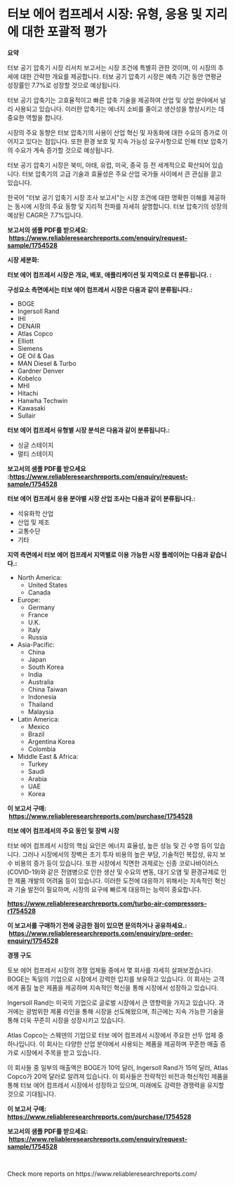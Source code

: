 <p><h1>터보 에어 컴프레서 시장: 유형, 응용 및 지리에 대한 포괄적 평가</h1></p><p><strong>요약</strong></p>
<p><p>터보 공기 압축기 시장 리서치 보고서는 시장 조건에 특별히 관한 것이며, 이 시장의 추세에 대한 간략한 개요를 제공합니다. 터보 공기 압축기 시장은 예측 기간 동안 연평균 성장률인 7.7%로 성장할 것으로 예상됩니다.</p><p>터보 공기 압축기는 고효율적이고 빠른 압축 기술을 제공하여 산업 및 상업 분야에서 널리 사용되고 있습니다. 이러한 압축기는 에너지 소비를 줄이고 생산성을 향상시키는 데 중요한 역할을 합니다.</p><p>시장의 주요 동향은 터보 압축기의 사용이 산업 혁신 및 자동화에 대한 수요의 증가로 이어지고 있다는 점입니다. 또한 환경 보호 및 지속 가능성 요구사항으로 인해 터보 압축기의 수요가 계속 증가할 것으로 예상됩니다.</p><p>터보 공기 압축기 시장은 북미, 아태, 유럽, 미국, 중국 등 전 세계적으로 확산되어 있습니다. 터보 압축기의 고급 기술과 효율성은 주요 산업 국가들 사이에서 큰 관심을 끌고 있습니다.</p><p>한국어 "터보 공기 압축기 시장 조사 보고서"는 시장 조건에 대한 명확한 이해를 제공하는 동시에 시장의 주요 동향 및 지리적 전파를 자세히 설명합니다. 터보 압축기의 성장의 예상된 CAGR은 7.7%입니다.</p></p>
<p><strong>보고서의 샘플 PDF를 받으세요: &nbsp;<a href="https://www.reliableresearchreports.com/enquiry/request-sample/1754528">https://www.reliableresearchreports.com/enquiry/request-sample/1754528</a></strong></p>
<p><strong>시장 세분화:</strong></p>
<p><strong> 터보 에어 컴프레서 시장은 개요, 배포, 애플리케이션 및 지역으로 더 분류됩니다. :</strong></p>
<p><strong>구성요소 측면에서는 터보 에어 컴프레서 시장은 다음과 같이 분류됩니다.:</strong></p>
<p><ul><li>BOGE</li><li>Ingersoll Rand</li><li>IHI</li><li>DENAIR</li><li>Atlas Copco</li><li>Elliott</li><li>Siemens</li><li>GE Oil & Gas</li><li>MAN Diesel & Turbo</li><li>Gardner Denver</li><li>Kobelco</li><li>MHI</li><li>Hitachi</li><li>Hanwha Techwin</li><li>Kawasaki</li><li>Sullair</li></ul></p>
<p><strong> 터보 에어 컴프레서 유형별 시장 분석은 다음과 같이 분류됩니다.:</strong></p>
<p><ul><li>싱글 스테이지</li><li>멀티 스테이지</li></ul></p>
<p><strong>보고서의 샘플 PDF를 받으세요 :<a href="https://www.reliableresearchreports.com/enquiry/request-sample/1754528">https://www.reliableresearchreports.com/enquiry/request-sample/1754528</a></strong></p>
<p><strong> 터보 에어 컴프레서 응용 분야별 시장 산업 조사는 다음과 같이 분류됩니다.:</strong></p>
<p><ul><li>석유화학 산업</li><li>산업 및 제조</li><li>교통수단</li><li>기타</li></ul></p>
<p><strong>지역 측면에서 터보 에어 컴프레서 지역별로 이용 가능한 시장 플레이어는 다음과 같습니다.:</strong></p>
<p><ul>
    <li>
        North America:
        <ul>
            <li>United States</li>
            <li>Canada</li>
        </ul>
    </li>
    <li>
        Europe:
        <ul>
            <li>Germany</li>
            <li>France</li>
            <li>U.K.</li>
            <li>Italy</li>
            <li>Russia</li>
        </ul>
    </li>
    <li>
        Asia-Pacific:
        <ul>
            <li>China</li>
            <li>Japan</li>
            <li>South Korea</li>
            <li>India</li>
            <li>Australia</li>
            <li>China Taiwan</li>
            <li>Indonesia</li>
            <li>Thailand</li>
            <li>Malaysia</li>
        </ul>
    </li>
    <li>
        Latin America:
        <ul>
            <li>Mexico</li>
            <li>Brazil</li>
            <li>Argentina Korea</li>
            <li>Colombia</li>
        </ul>
    </li>
    <li>
        Middle East & Africa:
        <ul>
            <li>Turkey</li>
            <li>Saudi</li>
            <li>Arabia</li>
            <li>UAE</li>
            <li>Korea</li>
        </ul>
    </li>
    </ul></p>
<p><strong>이 보고서 구매: &nbsp;<a href="https://www.reliableresearchreports.com/purchase/1754528">https://www.reliableresearchreports.com/purchase/1754528</a></strong></p>
<p><strong>터보 에어 컴프레서의 주요 동인 및 장벽 시장</strong></p>
<p><p>터보 에어 컴프레서 시장의 핵심 요인은 에너지 효율성, 높은 성능 및 긴 수명 등이 있습니다. 그러나 시장에서의 장벽은 초기 투자 비용의 높은 부담, 기술적인 복잡성, 유지 보수 비용의 증가 등이 있습니다. 또한 시장에서 직면한 과제로는 신종 코로나바이러스(COVID-19)와 같은 전염병으로 인한 생산 및 수요의 변동, 대기 오염 및 환경규제로 인한 제품 개발의 어려움 등이 있습니다. 이러한 도전에 대응하기 위해서는 지속적인 혁신과 기술 발전이 필요하며, 시장의 요구에 빠르게 대응하는 능력이 중요합니다.</p></p>
<p><strong><a href="https://www.reliableresearchreports.com/turbo-air-compressors-r1754528">https://www.reliableresearchreports.com/turbo-air-compressors-r1754528</a></strong></p>
<p><strong>이 보고서를 구매하기 전에 궁금한 점이 있으면 문의하거나 공유하세요.: &nbsp;<a href="https://www.reliableresearchreports.com/enquiry/pre-order-enquiry/1754528">https://www.reliableresearchreports.com/enquiry/pre-order-enquiry/1754528</a></strong></p>
<p><strong>경쟁 구도</strong></p>
<p><p>토보 에어 컴프레서 시장의 경쟁 업체들 중에서 몇 회사를 자세히 살펴보겠습니다. BOGE는 독일의 기업으로 시장에서 강력한 입지를 보유하고 있습니다. 이 회사는 고객에게 품질 높은 제품을 제공하며 지속적인 혁신을 통해 시장에서 성장하고 있습니다. </p><p>Ingersoll Rand는 미국의 기업으로 글로벌 시장에서 큰 영향력을 가지고 있습니다. 과거에는 광범위한 제품 라인을 통해 시장을 선도해왔으며, 최근에는 지속 가능한 기술을 통해 더욱 꾸준히 시장을 성장시키고 있습니다.</p><p>Atlas Copco는 스웨덴의 기업으로 터보 에어 컴프레서 시장에서 주요한 선두 업체 중 하나입니다. 이 회사는 다양한 산업 분야에서 사용되는 제품을 제공하며 꾸준한 매출 증가로 시장에서 주목을 받고 있습니다.</p><p>이 회사들 중 일부의 매출액은 BOGE가 10억 달러, Ingersoll Rand가 15억 달러, Atlas Copco가 20억 달러로 알려져 있습니다. 이 회사들은 전략적인 비전과 혁신적인 제품을 통해 터보 에어 컴프레서 시장에서 성장하고 있으며, 미래에도 강력한 경쟁력을 유지할 것으로 기대됩니다.</p></p>
<p><strong>이 보고서 구매: &nbsp; <a href="https://www.reliableresearchreports.com/purchase/1754528">https://www.reliableresearchreports.com/purchase/1754528</a></strong></p>
<p><strong>보고서의 샘플 PDF를 받으세요: &nbsp;<a href="https://www.reliableresearchreports.com/enquiry/request-sample/1754528">https://www.reliableresearchreports.com/enquiry/request-sample/1754528</a></strong><strong></strong></p>
<p>&nbsp;</p>
<p>Check more reports on https://www.reliableresearchreports.com/</p>
